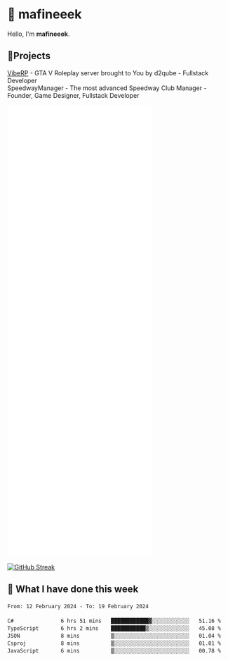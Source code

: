# 👋 mafineeek
Hello, I'm **mafineeek**.

## 📝Projects

[VibeRP](https://v-rp.pl) - GTA V Roleplay server brought to You by d2qube - Fullstack Developer<br/>
SpeedwayManager - The most advanced Speedway Club Manager - Founder, Game Designer, Fullstack Developer


![](./github-metrics.svg)

[![GitHub Streak](https://streak-stats.demolab.com/?user=mafineeek)](https://git.io/streak-stats)

## 📰 What I have done this week
<!--START_SECTION:waka-->

```txt
From: 12 February 2024 - To: 19 February 2024

C#               6 hrs 51 mins   ████████████▓░░░░░░░░░░░░   51.16 %
TypeScript       6 hrs 2 mins    ███████████▒░░░░░░░░░░░░░   45.08 %
JSON             8 mins          ▒░░░░░░░░░░░░░░░░░░░░░░░░   01.04 %
Csproj           8 mins          ▒░░░░░░░░░░░░░░░░░░░░░░░░   01.01 %
JavaScript       6 mins          ▒░░░░░░░░░░░░░░░░░░░░░░░░   00.78 %
```

<!--END_SECTION:waka-->
